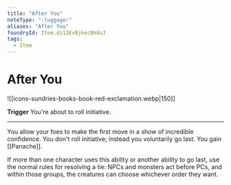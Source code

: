 ```yaml
---
title: "After You"
noteType: ":luggage:"
aliases: "After You"
foundryId: Item.dz13EvBjhecBH4sJ
tags:
  - Item
---
```


# After You
![[icons-sundries-books-book-red-exclamation.webp|150]]

**Trigger** You're about to roll initiative.

* * *

You allow your foes to make the first move in a show of incredible confidence. You don't roll initiative; instead you voluntarily go last. You gain [[Panache]].

If more than one character uses this ability or another ability to go last, use the normal rules for resolving a tie: NPCs and monsters act before PCs, and within those groups, the creatures can choose whichever order they want.
